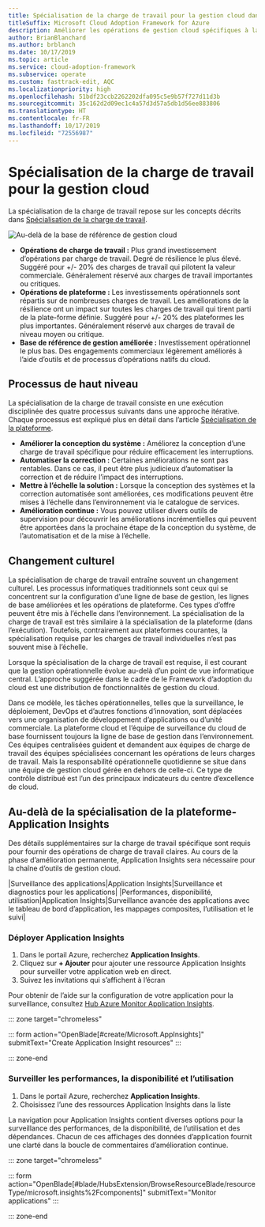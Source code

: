 ```yaml
---
title: Spécialisation de la charge de travail pour la gestion cloud dans Azure
titleSuffix: Microsoft Cloud Adoption Framework for Azure
description: Améliorer les opérations de gestion cloud spécifiques à la charge de travail
author: BrianBlanchard
ms.author: brblanch
ms.date: 10/17/2019
ms.topic: article
ms.service: cloud-adoption-framework
ms.subservice: operate
ms.custom: fasttrack-edit, AQC
ms.localizationpriority: high
ms.openlocfilehash: 51bdf23ccb2262202dfa095c5e9b57f727d11d3b
ms.sourcegitcommit: 35c162d2d09ec1c4a57d3d57a5db1d56ee883806
ms.translationtype: HT
ms.contentlocale: fr-FR
ms.lasthandoff: 10/17/2019
ms.locfileid: "72556987"
---
```

# <a name="workload-specialization-for-cloud-management"></a>Spécialisation de la charge de travail pour la gestion cloud

La spécialisation de la charge de travail repose sur les concepts décrits dans [Spécialisation de la charge de travail](./platform-specialization.md).

![Au-delà de la base de référence de gestion cloud](../../_images/manage/beyond-the-baseline.png)

- **Opérations de charge de travail :** Plus grand investissement d’opérations par charge de travail. Degré de résilience le plus élevé. Suggéré pour +/- 20% des charges de travail qui pilotent la valeur commerciale. Généralement réservé aux charges de travail importantes ou critiques.
- **Opérations de plateforme :** Les investissements opérationnels sont répartis sur de nombreuses charges de travail. Les améliorations de la résilience ont un impact sur toutes les charges de travail qui tirent parti de la plate-forme définie. Suggéré pour +/- 20% des plateformes les plus importantes. Généralement réservé aux charges de travail de niveau moyen ou critique.
- **Base de référence de gestion améliorée :** Investissement opérationnel le plus bas. Des engagements commerciaux légèrement améliorés à l’aide d’outils et de processus d’opérations natifs du cloud.

## <a name="high-level-process"></a>Processus de haut niveau

La spécialisation de la charge de travail consiste en une exécution disciplinée des quatre processus suivants dans une approche itérative. Chaque processus est expliqué plus en détail dans l’article [Spécialisation de la plateforme](./platform-specialization.md).

- **Améliorer la conception du système :** Améliorez la conception d’une charge de travail spécifique pour réduire efficacement les interruptions.
- **Automatiser la correction :** Certaines améliorations ne sont pas rentables. Dans ce cas, il peut être plus judicieux d’automatiser la correction et de réduire l’impact des interruptions.
- **Mettre à l’échelle la solution :** Lorsque la conception des systèmes et la correction automatisée sont améliorées, ces modifications peuvent être mises à l’échelle dans l’environnement via le catalogue de services.
- **Amélioration continue :** Vous pouvez utiliser divers outils de supervision pour découvrir les améliorations incrémentielles qui peuvent être apportées dans la prochaine étape de la conception du système, de l’automatisation et de la mise à l’échelle.

## <a name="cultural-change"></a>Changement culturel

La spécialisation de charge de travail entraîne souvent un changement culturel. Les processus informatiques traditionnels sont ceux qui se concentrent sur la configuration d’une ligne de base de gestion, les lignes de base améliorées et les opérations de plateforme. Ces types d’offre peuvent être mis à l’échelle dans l’environnement. La spécialisation de la charge de travail est très similaire à la spécialisation de la plateforme (dans l’exécution). Toutefois, contrairement aux plateformes courantes, la spécialisation requise par les charges de travail individuelles n’est pas souvent mise à l’échelle.

Lorsque la spécialisation de la charge de travail est requise, il est courant que la gestion opérationnelle évolue au-delà d’un point de vue informatique central. L’approche suggérée dans le cadre de le Framework d’adoption du cloud est une distribution de fonctionnalités de gestion du cloud.

Dans ce modèle, les tâches opérationnelles, telles que la surveillance, le déploiement, DevOps et d’autres fonctions d’innovation, sont déplacées vers une organisation de développement d’applications ou d’unité commerciale. La plateforme cloud et l’équipe de surveillance du cloud de base fournissent toujours la ligne de base de gestion dans l’environnement. Ces équipes centralisées guident et demandent aux équipes de charge de travail des équipes spécialisées concernant les opérations de leurs charges de travail. Mais la responsabilité opérationnelle quotidienne se situe dans une équipe de gestion cloud gérée en dehors de celle-ci. Ce type de contrôle distribué est l’un des principaux indicateurs du centre d’excellence de cloud.

## <a name="beyond-platform-specialization---application-insights"></a>Au-delà de la spécialisation de la plateforme-Application Insights

Des détails supplémentaires sur la charge de travail spécifique sont requis pour fournir des opérations de charge de travail claires. Au cours de la phase d’amélioration permanente, Application Insights sera nécessaire pour la chaîne d’outils de gestion cloud.

|Surveillance des applications|Application Insights|Surveillance et diagnostics pour les applications| |Performances, disponibilité, utilisation|Application Insights|Surveillance avancée des applications avec le tableau de bord d’application, les mappages composites, l’utilisation et le suivi|

### <a name="deploy-application-insights"></a>Déployer Application Insights

1. Dans le portail Azure, recherchez **Application Insights**.
2. Cliquez sur **+ Ajouter** pour ajouter une ressource Application Insights pour surveiller votre application web en direct.
3. Suivez les invitations qui s’affichent à l’écran

Pour obtenir de l’aide sur la configuration de votre application pour la surveillance, consultez [Hub Azure Monitor Application Insights](https://docs.microsoft.com/azure/azure-monitor/azure-monitor-app-hub).

::: zone target="chromeless"

::: form action="OpenBlade[#create/Microsoft.AppInsights]" submitText="Create Application Insight resources" :::

::: zone-end

### <a name="monitor-performance-availability-and-usage"></a>Surveiller les performances, la disponibilité et l’utilisation

1. Dans le portail Azure, recherchez **Application Insights**.
2. Choisissez l’une des ressources Application Insights dans la liste

La navigation pour Application Insights contient diverses options pour la surveillance des performances, de la disponibilité, de l’utilisation et des dépendances. Chacun de ces affichages des données d’application fournit une clarté dans la boucle de commentaires d’amélioration continue.

::: zone target="chromeless"

<!-- markdownlint-disable DOCSMD001 -->

::: form action="OpenBlade[#blade/HubsExtension/BrowseResourceBlade/resourceType/microsoft.insights%2Fcomponents]" submitText="Monitor applications" :::

<!-- markdownlint-enable DOCSMD001 -->

::: zone-end
